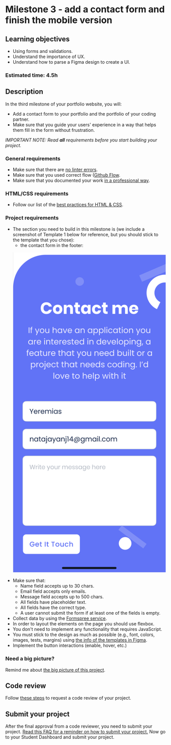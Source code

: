 # Milestone 3 - add a contact form and finish the mobile version

## Learning objectives
- Using forms and validations.
- Understand the importance of UX.
- Understand how to parse a Figma design to create a UI.

### Estimated time: 4.5h

## Description

In the third milestone of your portfolio website, you will:

- Add a contact form to your portfolio and the portfolio of your coding partner.
- Make sure that you guide your users' experience in a way that helps them fill in the form without frustration.


*IMPORTANT NOTE: Read **all** requirements before you start building your project.*

### General requirements

- Make sure that there are [no linter errors](https://github.com/microverseinc/linters-config).
- Make sure that you used correct flow ([Github Flow](https://github.com/microverseinc/curriculum-transversal-skills/blob/main/git-github/articles/github_flow.md).
- Make sure that you documented your work [in a professional way](https://github.com/microverseinc/curriculum-transversal-skills/blob/main/documentation/articles/professional_repo_rules.md).

### HTML/CSS requirements

- Follow our list of the [best practices for HTML & CSS](https://github.com/microverseinc/curriculum-html-css/blob/main/articles/html_css_best_practices.md).

### Project requirements

- The section you need to build in this milestone is (we include a screenshot of Template 1 below for reference, but you should stick to the template that you chose):
    - the contact form in the footer:
    <p align="center">
     <img src="./images/m3_contact_form/contact_form.png" alt="Form" />
    </p>
- Make sure that:
    - Name field accepts up to 30 chars.
    - Email field accepts only emails.
    - Message field accepts up to 500 chars.
    - All fields have placeholder text.
    - All fields have the correct type.
    - A user cannot submit the form if at least one of the fields is empty.
- Collect data by using the [Formspree service](https://formspree.io/html).
- In order to layout the elements on the page you should use flexbox.
- You don't need to implement any functionality that requires JavaScript.
- You must stick to the design as much as possible (e.g., font, colors, images, tests, margins) using [the info of the templates in Figma](https://www.figma.com/file/l7SqJ3ZfkAKih9sFxvWSR4/Microverse-Student-Project-1?node-id=0%3A1).
- Implement the button interactions (enable, hover, etc.)

### Need a big picture?

Remind me about [the big picture of this project](./sneak_peek.md).

## Code review

Follow [these steps](https://github.com/microverseinc/curriculum-transversal-skills/blob/main/code-review/articles/how_to_ask_for_a_code_review.md) to request a code review of your project.

## Submit your project

After the final approval from a code reviewer, you need to submit your project.
[Read this FAQ for a reminder on how to submit your project.](https://microverse.zendesk.com/hc/en-us/articles/360061344234)
Now go to your Student Dashboard and submit your project.

 
